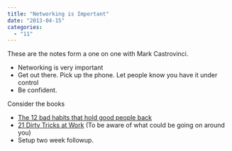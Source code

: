 ```yaml
---
title: "Networking is Important"
date: "2013-04-15"
categories: 
  - "11"
---
```


These are the notes form a one on one with Mark Castrovinci.

- Networking is very important
- Get out there. Pick up the phone. Let people know you have it under control
- Be confident.

Consider the books

- [The 12 bad habits that hold good people back](http://www.amazon.com/Habits-That-Hold-Good-People/dp/0385498500/)
- [21 Dirty Tricks at Work](http://www.amazon.com/21-Dirty-Tricks-Work-Politics/dp/1841126578/) (To be aware of what could be going on around you)
- Setup two week followup.
